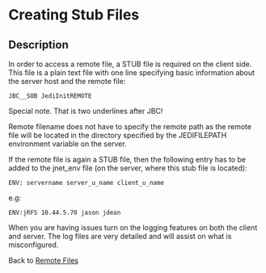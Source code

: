 # Creating Stub Files

<PageHeader />

## Description  

In order to access a remote file, a STUB file is required on the client side. This file is a plain text file with one line specifying basic information about the server host and the remote file:

```
JBC__SOB JediInitREMOTE
```
Special note.  That is two underlines after JBC!

Remote filename does not have to specify the remote path as the remote file will be located in the directory specified by the JEDIFILEPATH environment variable on the server.

If the remote file is again a STUB file, then the following entry has to be added to the jnet\_env file (on the server, where this stub file is located):

```
ENV: servername server_u_name client_u_name
```

e.g:

```
ENV:jRFS 10.44.5.70 jason jdean
```
When you are having issues turn on the logging features on both the client and server.  The log files are very detailed and will assist on what is misconfigured.

Back to [Remote Files](./../jbase-remote-file-service/README.md)

<PageFooter />

